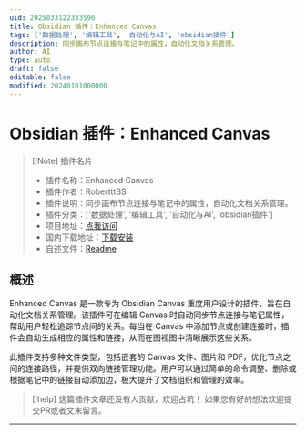 ```yaml
---
uid: 2025033122333596
title: Obsidian 插件：Enhanced Canvas
tags: ['数据处理', '编辑工具', '自动化与AI', 'obsidian插件']
description: 同步画布节点连接与笔记中的属性，自动化文档关系管理。
author: AI
type: auto
draft: false
editable: false
modified: 20240101000000
---
```


# Obsidian 插件：Enhanced Canvas

> [!Note] 插件名片
> - 插件名称：Enhanced Canvas
> - 插件作者：RobertttBS
> - 插件说明：同步画布节点连接与笔记中的属性，自动化文档关系管理。
> - 插件分类：['数据处理', '编辑工具', '自动化与AI', 'obsidian插件']
> - 项目地址：[点我访问](https://github.com/robertttbs/obsidian-enhanced-canvas)
> - 国内下载地址：[下载安装](https://pkmer.cn/products/plugin/pluginMarket/?enhanced-canvas)
> - 自述文件：[Readme](https://ghproxy.net/https://raw.githubusercontent.com/RobertttBS/obsidian-enhanced-canvas/master/README.md)



## 概述

Enhanced Canvas 是一款专为 Obsidian Canvas 重度用户设计的插件，旨在自动化文档关系管理。该插件可在编辑 Canvas 时自动同步节点连接与笔记属性，帮助用户轻松追踪节点间的关系。每当在 Canvas 中添加节点或创建连接时，插件会自动生成相应的属性和链接，从而在图视图中清晰展示这些关系。

此插件支持多种文件类型，包括嵌套的 Canvas 文件、图片和 PDF，优化节点之间的连接路径，并提供双向链接管理功能。用户可以通过简单的命令调整、删除或根据笔记中的链接自动添加边，极大提升了文档组织和管理的效率。


> [!help] 
> 这篇插件文章还没有人贡献，欢迎占坑！
> 如果您有好的想法欢迎提交PR或者文末留言。
> 

---



